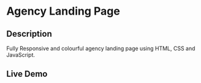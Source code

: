# Agency Landing Page

## Description
Fully Responsive and colourful agency landing page using HTML, CSS and JavaScript.

## Live Demo

